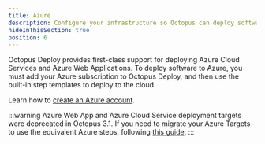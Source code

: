 ```yaml
---
title: Azure 
description: Configure your infrastructure so Octopus can deploy software to your Windows servers, Linux servers, or Cloud Regions.
hideInThisSection: true
position: 6
---
```


Octopus Deploy provides first-class support for deploying Azure Cloud Services and Azure Web Applications. To deploy software to Azure, you must add your Azure subscription to Octopus Deploy, and then use the built-in step templates to deploy to the cloud. 

Learn how to [create an Azure account](/docs/infrastructure/creating-an-azure-account/index).

:::warning
Azure Web App and Azure Cloud Service deployment targets were deprecated in Octopus 3.1. If you need to migrate your Azure Targets to use the equivalent Azure steps, following [this guide](/docs/how-to/migrate-azure-targets-into-azure-steps.md).
:::

